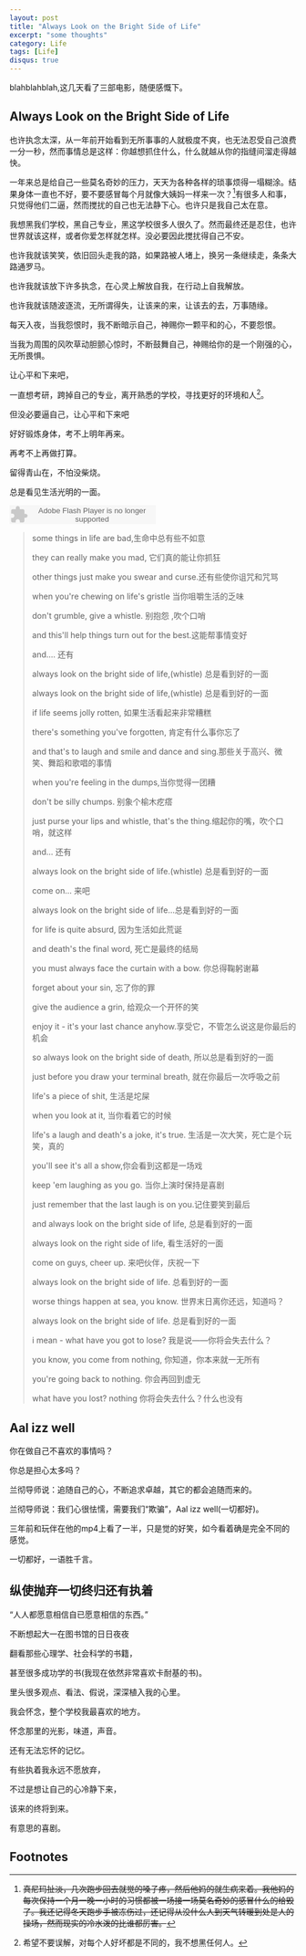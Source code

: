```yaml
---
layout: post
title: "Always Look on the Bright Side of Life"
excerpt: "some thoughts"
category: Life
tags: [Life]
disqus: true
---
```



blahblahblah,这几天看了三部电影，随便感慨下。

## Always Look on the Bright Side of Life

也许执念太深，从一年前开始看到无所事事的人就极度不爽，也无法忍受自己浪费一分一秒，然而事情总是这样：你越想抓住什么，什么就越从你的指缝间溜走得越快。

一年来总是给自己一些莫名奇妙的压力，天天为各种各样的琐事烦得一塌糊涂。结果身体一直也不好，要不要感冒每个月就像大姨妈一样来一次？[^1]有很多人和事，只觉得他们二逼，然而搅扰的自己也无法静下心。也许只是我自己太在意。

我想黑我们学校，黑自己专业，黑这学校很多人很久了。然而最终还是忍住，也许世界就该这样，或者你爱怎样就怎样。没必要因此搅扰得自己不安。

也许我就该笑笑，依旧回头走我的路，如果路被人堵上，换另一条继续走，条条大路通罗马。

也许我就该放下许多执念，在心灵上解放自我，在行动上自我解放。

也许我就该随波逐流，无所谓得失，让该来的来，让该去的去，万事随缘。

每天入夜，当我怨恨时，我不断暗示自己，神赐你一颗平和的心，不要怨恨。

当我为周围的风吹草动胆颤心惊时，不断鼓舞自己，神赐给你的是一个刚强的心，无所畏惧。

让心平和下来吧，

一直想考研，跨掉自己的专业，离开熟悉的学校，寻找更好的环境和人[^2]。

但没必要逼自己，让心平和下来吧

好好锻炼身体，考不上明年再来。

再考不上再做打算。

留得青山在，不怕没柴烧。

总是看见生活光明的一面。

<embed src="http://www.xiami.com/widget/0_2018536/singlePlayer.swf" type="application/x-shockwave-flash" width="257" height="33" wmode="transparent">


> some things in life are bad,生命中总有些不如意
>
> they can really make you mad, 它们真的能让你抓狂
>
> other things just make you swear and curse.还有些使你诅咒和咒骂
>
> when you're chewing on life's gristle 当你咀嚼生活的乏味
>
> don't grumble, give a whistle. 别抱怨 ,吹个口哨
>
> and this'll help things turn out for the best.这能帮事情变好 
>
> and.... 还有
>
> always look on the bright side of life,(whistle) 总是看到好的一面
>
> always look on the bright side of life,(whistle) 总是看到好的一面
>
> if life seems jolly rotten, 如果生活看起来非常糟糕
>
> there's something you've forgotten, 肯定有什么事你忘了
>
> and that's to laugh and smile and dance and sing.那些关于高兴、微笑、舞蹈和歌唱的事情 
>
> when you're feeling in the dumps,当你觉得一团糟 
>
> don't be silly chumps. 别象个榆木疙瘩
>
> just purse your lips and whistle, that's the thing.缩起你的嘴，吹个口哨，就这样
>
> and... 还有
>
> always look on the bright side of life.(whistle) 总是看到好的一面
>
> come on... 来吧
>
> always look on the bright side of life...总是看到好的一面 
>
> for life is quite absurd, 因为生活如此荒诞
>
> and death's the final word, 死亡是最终的结局
>
> you must always face the curtain with a bow. 你总得鞠躬谢幕
>
> forget about your sin, 忘了你的罪
>
> give the audience a grin, 给观众一个开怀的笑
>
> enjoy it - it's your last chance anyhow.享受它，不管怎么说这是你最后的机会 
>
> so always look on the bright side of death, 所以总是看到好的一面
>
> just before you draw your terminal breath, 就在你最后一次呼吸之前
>
> life's a piece of shit, 生活是坨屎
>
> when you look at it, 当你看着它的时候
>
> life's a laugh and death's a joke, it's true. 生活是一次大笑，死亡是个玩笑，真的
>
> you'll see it's all a show,你会看到这都是一场戏 
>
> keep 'em laughing as you go. 当你上演时保持是喜剧
>
> just remember that the last laugh is on you.记住要笑到最后 
>
> and always look on the bright side of life, 总是看到好的一面
>
> always look on the right side of life, 看生活好的一面
>
> come on guys, cheer up. 来吧伙伴，庆祝一下
>
> always look on the bright side of life. 总看到好的一面
>
> worse things happen at sea, you know. 世界末日离你还远，知道吗？
>
> always look on the bright side of life. 总是看到好的一面
>
> i mean - what have you got to lose? 我是说——你将会失去什么？
>
> you know, you come from nothing, 你知道，你本来就一无所有
>
> you're going back to nothing. 你会再回到虚无
>
> what have you lost? nothing 你将会失去什么？什么也没有


## Aal izz well

你在做自己不喜欢的事情吗？

你总是担心太多吗？

兰彻导师说：追随自己的心，不断追求卓越，其它的都会追随而来的。

兰彻导师说：我们心很怯懦，需要我们“欺骗”，Aal izz well(一切都好)。

三年前和玩伴在他的mp4上看了一半，只是觉的好笑，如今看着确是完全不同的感觉。

一切都好，一语胜千言。

## 纵使抛弃一切终归还有执着

“人人都愿意相信自已愿意相信的东西。”

不断想起大一在图书馆的日日夜夜

翻看那些心理学、社会科学的书籍，

甚至很多成功学的书(我现在依然非常喜欢卡耐基的书)。

里头很多观点、看法、假说，深深植入我的心里。

我会怀念，整个学校我最喜欢的地方。

怀念那里的光影，味道，声音。

还有无法忘怀的记忆。

有些执着我永远不愿放弃，

不过是想让自己的心冷静下来，

该来的终将到来。

有意思的喜剧。

## Footnotes

[^1]:<del>真尼玛扯淡，几次跑步回去就觉的嗓子疼，然后他妈的就生病来着。我他妈的每次保持一个月一晚一小时的习惯都被一场接一场莫名奇妙的感冒什么的给毁了。我还记得冬天跑步手被冻伤过，还记得从没什么人到天气转暖到处是人的操场，然而现实的冷水泼的比谁都厉害。</del>
[^2]:希望不要误解，对每个人好坏都是不同的，我不想黑任何人。
